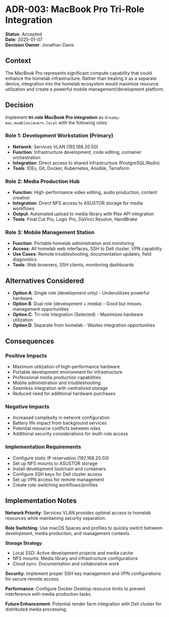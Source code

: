 # ADR-003: MacBook Pro Tri-Role Integration

**Status**: Accepted  
**Date**: 2025-01-07  
**Decision Owner**: Jonathan Davis

## Context

The MacBook Pro represents significant compute capability that could enhance the homelab infrastructure. Rather than treating it as a separate device, integration into the homelab ecosystem would maximize resource utilization and create a powerful mobile management/development platform.

## Decision

Implement **tri-role MacBook Pro integration** as `dreamy-mac.mumblescavern.local` with the following roles:

### Role 1: Development Workstation (Primary)
- **Network**: Services VLAN (192.168.20.50)
- **Function**: Infrastructure development, code editing, container orchestration
- **Integration**: Direct access to shared infrastructure (PostgreSQL/Redis)
- **Tools**: IDEs, Git, Docker, Kubernetes, Ansible, Terraform

### Role 2: Media Production Hub
- **Function**: High-performance video editing, audio production, content creation
- **Integration**: Direct NFS access to ASUSTOR storage for media workflows
- **Output**: Automated upload to media library with Plex API integration
- **Tools**: Final Cut Pro, Logic Pro, DaVinci Resolve, HandBrake

### Role 3: Mobile Management Station  
- **Function**: Portable homelab administration and monitoring
- **Access**: All homelab web interfaces, SSH to Dell cluster, VPN capability
- **Use Cases**: Remote troubleshooting, documentation updates, field diagnostics
- **Tools**: Web browsers, SSH clients, monitoring dashboards

## Alternatives Considered

- **Option A**: Single role (development only) - Underutilizes powerful hardware
- **Option B**: Dual role (development + media) - Good but misses management opportunities  
- **Option C**: Tri-role integration (Selected) - Maximizes hardware utilization
- **Option D**: Separate from homelab - Wastes integration opportunities

## Consequences

### Positive Impacts
- Maximum utilization of high-performance hardware
- Portable development environment for infrastructure
- Professional media production capabilities
- Mobile administration and troubleshooting
- Seamless integration with centralized storage
- Reduced need for additional hardware purchases

### Negative Impacts
- Increased complexity in network configuration
- Battery life impact from background services
- Potential resource conflicts between roles
- Additional security considerations for multi-role access

### Implementation Requirements
- Configure static IP reservation (192.168.20.50)
- Set up NFS mounts to ASUSTOR storage
- Install development toolchain and containers
- Configure SSH keys for Dell cluster access
- Set up VPN access for remote management
- Create role-switching workflows/profiles

## Implementation Notes

**Network Priority**: Services VLAN provides optimal access to homelab resources while maintaining security separation.

**Role Switching**: Use macOS Spaces and profiles to quickly switch between development, media production, and management contexts.

**Storage Strategy**: 
- Local SSD: Active development projects and media cache
- NFS mounts: Media library and infrastructure configurations  
- Cloud sync: Documentation and collaborative work

**Security**: Implement proper SSH key management and VPN configurations for secure remote access.

**Performance**: Configure Docker Desktop resource limits to prevent interference with media production tasks.

**Future Enhancement**: Potential render farm integration with Dell cluster for distributed media processing.